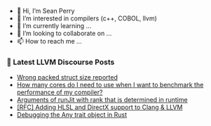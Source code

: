 - 👋 Hi, I’m Sean Perry
- 👀 I’m interested in compilers (c++, COBOL, llvm)
- 🌱 I’m currently learning ...
- 💞️ I’m looking to collaborate on ...
- 📫 How to reach me ...

<!---
s66perry/s66perry is a ✨ special ✨ repository because its `README.md` (this file) appears on your GitHub profile.
You can click the Preview link to take a look at your changes.
--->
### 📕 Latest LLVM Discourse Posts

<!-- DISCOURSE-LLVM:START -->
- [Wrong packed struct size reported](https://discourse.llvm.org/t/wrong-packed-struct-size-reported/61092#post_1)
- [How many cores do I need to use when I want to benchmark the performance of my compiler?](https://discourse.llvm.org/t/how-many-cores-do-i-need-to-use-when-i-want-to-benchmark-the-performance-of-my-compiler/61088#post_1)
- [Arguments of runJit with rank that is determined in runtime](https://discourse.llvm.org/t/arguments-of-runjit-with-rank-that-is-determined-in-runtime/61080#post_2)
- [[RFC] Adding HLSL and DirectX support to Clang &amp; LLVM](https://discourse.llvm.org/t/rfc-adding-hlsl-and-directx-support-to-clang-llvm/60783?page=2#post_25)
- [Debugging the Any trait object in Rust](https://discourse.llvm.org/t/debugging-the-any-trait-object-in-rust/61086#post_1)
<!-- DISCOURSE-LLVM:END -->
